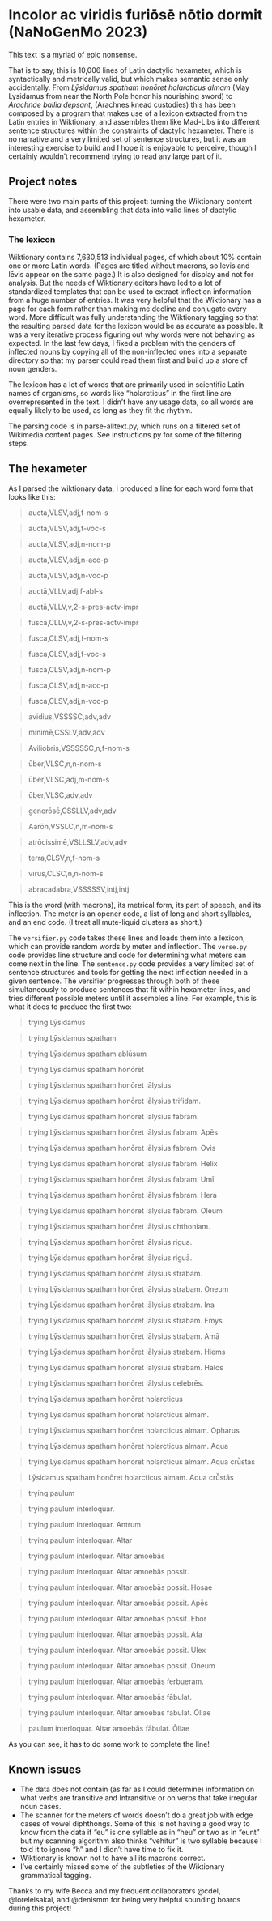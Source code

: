 # Incolor ac viridis furiōsē nōtio dormit (NaNoGenMo 2023)

This text is a myriad of epic nonsense.

That is to say, this is 10,006 lines of Latin dactylic hexameter, which is syntactically and metrically valid, but which makes semantic sense only accidentally. From *Lȳsidamus spatham honōret holarcticus almam* (May Lysidamus from near the North Pole honor his nourishing sword)  to *Arachnae ballia depsant*, (Arachnes knead custodies) this has been composed by a program that makes use of a lexicon extracted from the Latin entries in Wiktionary, and assembles them like Mad-Libs into different sentence structures within the constraints of dactylic hexameter. There is no narrative and a very limited set of sentence structures, but it was an interesting exercise to build and I hope it is enjoyable to perceive, though I certainly wouldn’t recommend trying to read any large part of it.

## Project notes

There were two main parts of this project: turning the Wiktionary content into usable data, and assembling that data into valid lines of dactylic hexameter.

### The lexicon

Wiktionary contains 7,630,513 individual pages, of which about 10% contain one or more Latin words. (Pages are titled without macrons, so levis and lēvis appear on the same page.) It is also designed for display and not for analysis. But the needs of Wiktionary editors have led to a lot of standardized templates that can be used to extract inflection information from a huge number of entries. It was very helpful that the Wiktionary has a page for each form rather than making me decline and conjugate every word. More difficult was fully understanding the Wiktionary tagging so that the resulting parsed data for the lexicon would be as accurate as possible. It was a very iterative process figuring out why words were not behaving as expected. In the last few days, I fixed a problem with the genders of inflected nouns by copying all of the non-inflected ones into a separate directory so that my parser could read them first and build up a store of noun genders.

The lexicon has a lot of words that are primarily used in scientific Latin names of organisms, so words like “holarcticus” in the first line are overrepresented in the text. I didn’t have any usage data, so all words are equally likely to be used, as long as they fit the rhythm.

The parsing code is in parse-alltext.py, which runs on a filtered set of Wikimedia content pages. See instructions.py for some of the filtering steps.

## The hexameter

As I parsed the wiktionary data, I produced a line for each word form that looks like this:

> aucta,VLSV,adj,f-nom-s

> aucta,VLSV,adj,f-voc-s

> aucta,VLSV,adj,n-nom-p

> aucta,VLSV,adj,n-acc-p

> aucta,VLSV,adj,n-voc-p

> auctā,VLLV,adj,f-abl-s

> auctā,VLLV,v,2-s-pres-actv-impr

> fuscā,CLLV,v,2-s-pres-actv-impr

> fusca,CLSV,adj,f-nom-s

> fusca,CLSV,adj,f-voc-s

> fusca,CLSV,adj,n-nom-p

> fusca,CLSV,adj,n-acc-p

> fusca,CLSV,adj,n-voc-p

> avidius,VSSSSC,adv,adv

> minimē,CSSLV,adv,adv

> Aviliobris,VSSSSSC,n,f-nom-s

> ūber,VLSC,n,n-nom-s

> ūber,VLSC,adj,m-nom-s

> ūber,VLSC,adv,adv

> generōsē,CSSLLV,adv,adv

> Aarōn,VSSLC,n,m-nom-s

> atrōcissimē,VSLLSLV,adv,adv

> terra,CLSV,n,f-nom-s

> vīrus,CLSC,n,n-nom-s

> abracadabra,VSSSSSV,intj,intj

This is the word (with macrons), its metrical form, its part of speech, and its inflection. The meter is an opener code, a list of long and short syllables, and an end code. (I treat all mute-liquid clusters as short.)

The `versifier.py` code takes these lines and loads them into a lexicon, which can provide random words by meter and inflection. The `verse.py` code provides line structure and code for determining what meters can come next in the line. The `sentence.py` code provides a very limited set of sentence structures and tools for getting the next inflection needed in a given sentence. The versifier progresses through both of these simultaneously to produce sentences that fit within hexameter lines, and tries different possible meters until it assembles a line. For example, this is what it does to produce the first two:

> trying  Lȳsidamus

> trying  Lȳsidamus spatham

> trying  Lȳsidamus spatham ablūsum

> trying  Lȳsidamus spatham honōret

> trying  Lȳsidamus spatham honōret Iālysius

> trying  Lȳsidamus spatham honōret Iālysius trifidam.

> trying  Lȳsidamus spatham honōret Iālysius fabram.

> trying  Lȳsidamus spatham honōret Iālysius fabram. Apēs

> trying  Lȳsidamus spatham honōret Iālysius fabram. Ovis

> trying  Lȳsidamus spatham honōret Iālysius fabram. Helix

> trying  Lȳsidamus spatham honōret Iālysius fabram. Umī

> trying  Lȳsidamus spatham honōret Iālysius fabram. Hera

> trying  Lȳsidamus spatham honōret Iālysius fabram. Oleum

> trying  Lȳsidamus spatham honōret Iālysius chthoniam.

> trying  Lȳsidamus spatham honōret Iālysius rigua.

> trying  Lȳsidamus spatham honōret Iālysius riguā.

> trying  Lȳsidamus spatham honōret Iālysius strabam.

> trying  Lȳsidamus spatham honōret Iālysius strabam. Oneum

> trying  Lȳsidamus spatham honōret Iālysius strabam. Ina

> trying  Lȳsidamus spatham honōret Iālysius strabam. Emys

> trying  Lȳsidamus spatham honōret Iālysius strabam. Amā

> trying  Lȳsidamus spatham honōret Iālysius strabam. Hiems

> trying  Lȳsidamus spatham honōret Iālysius strabam. Halōs

> trying  Lȳsidamus spatham honōret Iālysius celebrēs.

> trying  Lȳsidamus spatham honōret holarcticus

> trying  Lȳsidamus spatham honōret holarcticus almam.

> trying  Lȳsidamus spatham honōret holarcticus almam. Opharus

> trying  Lȳsidamus spatham honōret holarcticus almam. Aqua

> trying  Lȳsidamus spatham honōret holarcticus almam. Aqua crū̆stās

> Lȳsidamus spatham honōret holarcticus almam. Aqua crū̆stās

> trying  paulum

> trying  paulum interloquar.

> trying  paulum interloquar. Antrum

> trying  paulum interloquar. Altar

> trying  paulum interloquar. Altar amoebās

> trying  paulum interloquar. Altar amoebās possit.

> trying  paulum interloquar. Altar amoebās possit. Hosae

> trying  paulum interloquar. Altar amoebās possit. Apēs

> trying  paulum interloquar. Altar amoebās possit. Ebor

> trying  paulum interloquar. Altar amoebās possit. Afa

> trying  paulum interloquar. Altar amoebās possit. Ulex

> trying  paulum interloquar. Altar amoebās possit. Oneum

> trying  paulum interloquar. Altar amoebās ferbueram.

> trying  paulum interloquar. Altar amoebās fābulat.

> trying  paulum interloquar. Altar amoebās fābulat. Ōllae

> paulum interloquar. Altar amoebās fābulat. Ōllae

As you can see, it has to do some work to complete the line!

## Known issues

- The data does not contain (as far as I could determine) information on what verbs are transitive and Intransitive or on verbs that take irregular noun cases.
- The scanner for the meters of words doesn’t do a great job with edge cases of vowel diphthongs. Some of this is not having a good way to know from the data if “eu” is one syllable as in “heu” or two as in “eunt” but my scanning algorithm also thinks “vehitur” is two syllable because I told it to ignore “h” and I didn’t have time to fix it.
- Wiktionary is known not to have all its macrons correct.
- I’ve certainly missed some of the subtleties of the Wiktionary grammatical tagging.

Thanks to my wife Becca and my frequent collaborators @cdel, @loreleisakai, and @denismm for being very helpful sounding boards during this project!
